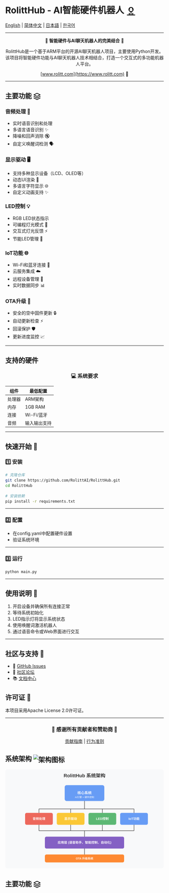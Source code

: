 # RolittHub - AI智能硬件机器人 <img src="assets/icons/robot.svg" width="32" height="32" alt="机器人图标" style="vertical-align: middle">

[English](README.md) | [简体中文](README_CN.md) | [日本語](README_JP.md) | [한국어](README_KR.md)

---

<div align="center">

🌟 **智能硬件与AI聊天机器人的完美结合** 🌟

RolittHub是一个基于ARM平台的开源AI聊天机器人项目，主要使用Python开发。该项目将智能硬件功能与AI聊天机器人技术相结合，打造一个交互式的多功能机器人平台。

[www.rolitt.com](https://www.rolitt.com) 🚀

</div>

---

## 主要功能 <img src="assets/icons/features.svg" width="24" height="24" alt="功能图标" style="vertical-align: middle">

### 音频处理 🎤
- 实时语音识别和处理
- 多语言语音识别 ✨
- 降噪和回声消除 🔇
- 自定义唤醒词检测 🗣️

### 显示驱动 🖥️
- 支持多种显示设备（LCD、OLED等）
- 动态UI渲染 🎨
- 多语言字符显示 🌐
- 自定义动画支持 ✨

### LED控制 💡
- RGB LED状态指示
- 可编程灯光模式 🌈
- 交互式灯光反馈 ⚡
- 节能LED管理 🔋

### IoT功能 🌐
- Wi-Fi和蓝牙连接 📡
- 云服务集成 ☁️
- 远程设备管理 🔄
- 实时数据同步 📊

### OTA升级 🚀
- 安全的空中固件更新 🔒
- 自动更新检查 ⚡
- 回滚保护 🛡️
- 更新进度监控 📈

---

## 支持的硬件

<div align="center">

### 💻 系统要求

| 组件 | 最低配置 |
|------|----------|
| 处理器 | ARM架构 |
| 内存 | 1GB RAM |
| 连接 | Wi-Fi/蓝牙 |
| 音频 | 输入输出支持 |

</div>

---

## 快速开始 🚀

### 1️⃣ 安装

```bash
# 克隆仓库
git clone https://github.com/RolittAI/RolittHub.git
cd RolittHub

# 安装依赖
pip install -r requirements.txt
```

---

### 2️⃣ 配置
- 在config.yaml中配置硬件设置
- 验证系统环境

---

### 3️⃣ 运行
```bash
python main.py
```

---

## 使用说明 📱

1. 开启设备并确保所有连接正常
2. 等待系统初始化
3. LED指示灯将显示系统状态
4. 使用唤醒词激活机器人
5. 通过语音命令或Web界面进行交互

---

## 社区与支持 👥

- 📢 [GitHub Issues](https://github.com/RolittAI/RolittHub/issues)
- 💬 [社区论坛](https://community.rolitt.com)
- 📚 [文档中心](https://docs.rolitt.com)

## 许可证 📄

本项目采用Apache License 2.0许可证。

---

<div align="center">

### 🌟 感谢所有贡献者和赞助商 🌟

[贡献指南](CONTRIBUTING.md) | [行为准则](CODE_OF_CONDUCT.md)

</div>

## 系统架构 <img src="assets/icons/architecture.svg" width="24" height="24" alt="架构图标" style="vertical-align: middle">

<div align="center">
  <img src="assets/images/architecture.svg" alt="系统架构图" width="600">
</div>

## 主要功能 <img src="assets/icons/features.svg" width="24" height="24" alt="功能图标" style="vertical-align: middle">